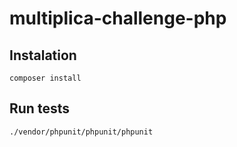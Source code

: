 # multiplica-challenge-php

## Instalation

``` 
composer install
```

## Run tests

``` 
./vendor/phpunit/phpunit/phpunit
```